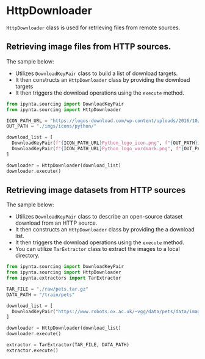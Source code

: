 # HttpDownloader

`HttpDownloader` class is used for retrieving files from remote sources.

## Retrieving image files from HTTP sources.

The sample below:

- Utilizes `DownloadKeyPair` class to build a list of download targets.
- It then constructs an `HttpDownloader` class by providing the download targets
- It then triggers the download operations using the `execute` method.

```py
from ipynta.sourcing import DownloadKeyPair
from ipynta.sourcing import HttpDownloader

ICON_PATH_URL = "https://logos-download.com/wp-content/uploads/2016/10/"
OUT_PATH = "./imgs/icons/python/"

download_list = [
  DownloadKeyPair(f"{ICON_PATH_URL}Python_logo_icon.png", f"{OUT_PATH}icon.png"),
  DownloadKeyPair(f"{ICON_PATH_URL}Python_logo_wordmark.png", f"{OUT_PATH}banner.png"),
]

downloader = HttpDownloader(download_list)
downloader.execute()
```

## Retrieving image datasets from HTTP sources

The sample below:

- Utilizes `DownloadKeyPair` class to describe an open-source dataset download from an HTTP source.
- It then constructs an `HttpDownloader` class by providing the a download list.
- It then triggers the download operations using the `execute` method.
- You can utilize `TarExtractor` class to extract the images to a local directory.

```py
from ipynta.sourcing import DownloadKeyPair
from ipynta.sourcing import HttpDownloader
from ipynta.extractors import TarExtractor

TAR_FILE = "./raw/pets.tar.gz"
DATA_PATH = "/train/pets"

download_list = [
  DownloadKeyPair("https://www.robots.ox.ac.uk/~vgg/data/pets/data/images.tar.gz", TAR_FILE)
]

downloader = HttpDownloader(download_list)
downloader.execute()

extractor = TarExtractor(TAR_FILE, DATA_PATH)
extractor.execute()
```
